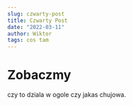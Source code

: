 ```yaml
---
slug: czwarty-post
title: Czwarty Post
date: "2022-03-11"
author: Wiktor
tags: cos tam
---
```


# Zobaczmy

czy to dziala w ogole czy jakas chujowa.
